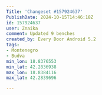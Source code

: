 ```yaml
---
Title: 'Changeset #157924637'
PublishDate: 2024-10-15T14:46:18Z
id: 157924637
user: Znaika
comment: Updated 9 benches
created_by: Every Door Android 5.2
tags:
- Montenegro
- Budva
min_lon: 18.8376553
min_lat: 42.2836938
max_lon: 18.8384116
max_lat: 42.2839696

---
```

